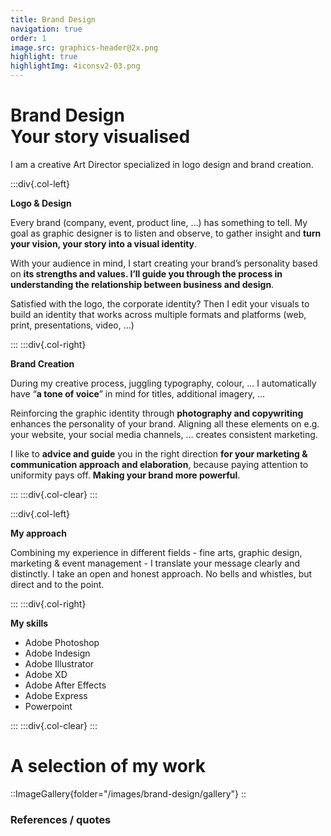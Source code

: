 ```yaml
---
title: Brand Design
navigation: true
order: 1
image.src: graphics-header@2x.png
highlight: true
highlightImg: 4iconsv2-03.png
---
```


# Brand Design<br>Your story visualised

I am a creative Art Director specialized in logo design and brand creation.

:::div{.col-left}

**Logo & Design**

Every brand (company, event, product line, …) has something to tell. My goal as graphic designer is to listen and observe, to gather insight and **turn your vision, your story into a visual identity**. 

With your audience in mind, I start creating your brand’s personality based on **its strengths and values. I’ll guide you through the process in understanding the relationship between business and design**. 

Satisfied with the logo, the corporate identity? 
Then I edit your visuals to build an identity that works across multiple formats and platforms (web, print, presentations, video, …)

:::
:::div{.col-right}

**Brand Creation**

During my creative process, juggling typography, colour, … I automatically have “**a tone of voice**” in mind for titles, additional imagery, … 

Reinforcing the graphic identity through **photography and copywriting** enhances the personality of your brand. Aligning all these elements on e.g. your website, your social media channels, … creates consistent marketing. 

I like to **advice and guide** you in the right direction **for your marketing & communication approach and elaboration**, because paying attention to uniformity pays off. **Making your brand more powerful**.

:::
:::div{.col-clear}
:::

:::div{.col-left}

**My approach**

Combining my experience in different fields - fine arts, graphic design, marketing & event management - I translate your message clearly and distinctly. I take an open and honest approach. No bells and whistles, but direct and to the point.

:::
:::div{.col-right}

**My skills**

* Adobe Photoshop 
* Adobe Indesign 
* Adobe Illustrator 
* Adobe XD 
* Adobe After Effects 
* Adobe Express 
* Powerpoint

:::
:::div{.col-clear}
:::

# A selection of my work

::ImageGallery{folder="/images/brand-design/gallery"}
::

### References / quotes
